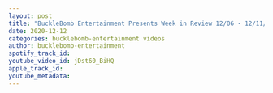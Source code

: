 ```yaml
---
layout: post
title: "BuckleBomb Entertainment Presents Week in Review 12/06 - 12/11/20"
date: 2020-12-12
categories: bucklebomb-entertainment videos
author: bucklebomb-entertainment
spotify_track_id: 
youtube_video_id: jDst60_BiHQ
apple_track_id: 
youtube_metadata: 
---
```


